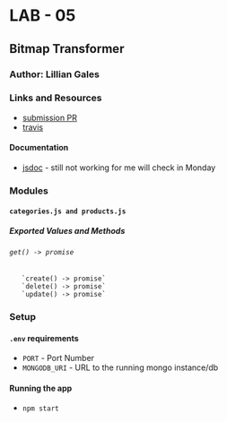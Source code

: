 # LAB - 05

## Bitmap Transformer

### Author: Lillian Gales

### Links and Resources
* [submission PR](https://github.com/lilliangales-401-advanced-javascript/lab5-bitmap-transformer/pull/1)
* [travis](https://travis-ci.com/lilliangales-401-advanced-javascript/lab5-bitmap-transformer)


#### Documentation
* [jsdoc](http://xyz.com) - still not working for me will check in Monday

### Modules
#### `categories.js and products.js`
##### Exported Values and Methods

###### `get() -> promise`
       `create() -> promise`
       `delete() -> promise`
       `update() -> promise`

### Setup
#### `.env` requirements
* `PORT` - Port Number
* `MONGODB_URI` - URL to the running mongo instance/db

#### Running the app
* `npm start`

